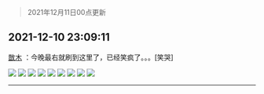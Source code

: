 > 2021年12月11日00点更新
<link rel="stylesheet" href="https://cdn.jsdelivr.net/gh/taotie6/sampleJSON@main/css/photo_show.css">
<meta name="referrer" content="no-referrer" />


 ## 2021-12-10 23:09:11 

 [㪚木](https://www.coolapk.com/feed/32042001?shareKey=YTI1NTljNTQ3YzZiNjFiMzc5NTM~) ：今晚最右就刷到这里了，已经笑疯了。。。[笑哭] 

<div class="album">
<img class="img-item" src="http://image.coolapk.com/feed/2021/1210/23/1081091_53e9a22b_8948_4282_325@1080x2160.jpeg" />
<img class="img-item" src="http://image.coolapk.com/feed/2021/1210/23/1081091_05560a34_8948_4292_596@1080x2160.jpeg" />
<img class="img-item" src="http://image.coolapk.com/feed/2021/1210/23/1081091_fcb47008_8948_4298_761@1080x2160.jpeg" />
<img class="img-item" src="http://image.coolapk.com/feed/2021/1210/23/1081091_577d41e5_8948_4303_906@1080x2160.jpeg" />
<img class="img-item" src="http://image.coolapk.com/feed/2021/1210/23/1081091_8064116b_8948_4307_797@1080x2160.jpeg" />
<img class="img-item" src="http://image.coolapk.com/feed/2021/1210/23/1081091_18217888_8948_4313_13@1080x2160.jpeg" />
<img class="img-item" src="http://image.coolapk.com/feed/2021/1210/23/1081091_78afa938_8948_4323_945@1080x2160.jpeg" />
<img class="img-item" src="http://image.coolapk.com/feed/2021/1210/23/1081091_eaf33947_8948_4331_965@1080x2160.jpeg" />
<img class="img-item" src="http://image.coolapk.com/feed/2021/1210/23/1081091_21f21277_8948_4337_926@1080x2160.jpeg" />
</div>

 ------- 

